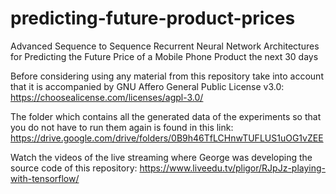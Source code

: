 # predicting-future-product-prices
Advanced Sequence to Sequence Recurrent Neural Network Architectures for Predicting the Future Price of a Mobile Phone Product the next 30 days

Before considering using any material from this repository take into account that it is accompanied by GNU Affero General Public License v3.0: https://choosealicense.com/licenses/agpl-3.0/

The folder which contains all the generated data of the experiments so that you do not have to run them again is found in this link: https://drive.google.com/drive/folders/0B9h46TfLCHnwTUFLUS1uOG1vZEE

Watch the videos of the live streaming where George was developing the source code of this repository: https://www.liveedu.tv/pligor/RJpJz-playing-with-tensorflow/
